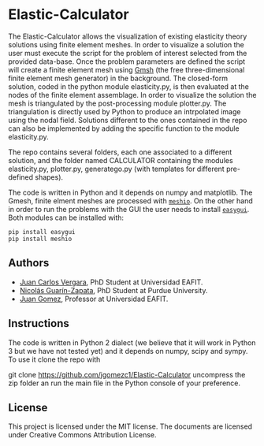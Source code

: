 # Elastic-Calculator

The Elastic-Calculator allows the visualization of existing elasticity theory solutions using finite element meshes.  In order to visualize a solution the user must execute the script for the problem of interest selected from the provided data-base. Once the problem parameters are defined the script will create a finite element mesh using [Gmsh](http://gmsh.info/) (the free three-dimensional finite element mesh generator) in the background. The closed-form solution, coded in the python module elasticity.py, is then evaluated at the nodes of the finite element assemblage. In order to visualize the solution the mesh is triangulated by the post-processing module plotter.py. The triangulation is directly used by Python to produce an intrpolated image using the nodal field. Solutions different to the ones contained in the repo can also be implemented by adding the specific function to the module elasticity.py.

The repo contains several folders, each one associated to a different solution, and the folder named CALCULATOR containing the modules elasticity.py, plotter.py, generatego.py (with templates for different pre-defined shapes).

The code is written in Python and it depends on numpy and matplotlib. The Gmesh, finite elment meshes are processed with [`meshio`](https://github.com/nschloe/meshio). On the other hand in order to run the problems with the GUI the user needs to install [`easygui`](http://easygui.readthedocs.org/en/master/).  Both modules can be installed with:

    pip install easygui
    pip install meshio

## Authors
- [Juan Carlos Vergara](https://github.com/jvergar2), PhD Student at Universidad EAFIT.
- [Nicolás Guarín-Zapata](https://github.com/nicoguaro), PhD Student at Purdue University.
- [Juan Gomez](http://www.eafit.edu.co/docentes-investigadores/Paginas/juan-gomez.aspx), Professor at Universidad EAFIT.

## Instructions

The code is written in Python 2 dialect (we believe that it will work in Python 3 but we have not tested yet) and it depends on numpy, scipy and sympy. To use it clone the repo with

git clone https://github.com/jgomezc1/Elastic-Calculator
uncompress the zip folder an run the main file in the Python console of your preference.

## License

This project is licensed under the MIT license. The documents are licensed under Creative Commons Attribution License.
